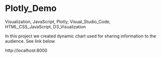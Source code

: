 # Plotly_Demo 
Visualization, JavaScript, Plotly, Visual_Studio_Code, HTML_CSS_JavaScript, D3_Visualization


 In this project we created dynamic chart used for sharing information to the audience. See link below

http://localhost:8000
